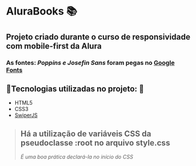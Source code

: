 # AluraBooks :books:
## Projeto criado durante o curso de responsividade com mobile-first da Alura

### As fontes: *Poppins e Josefin Sans* foram pegas no [Google Fonts](https://fonts.google.com)

## :hammer:Tecnologias utilizadas no projeto: :hammer:
* HTML5
* CSS3
* [SwiperJS](https://swiperjs.com)

> ## Há a utilização de variáveis CSS da pseudoclasse :root no arquivo style.css
>
> *É uma boa prática declará-la no início do CSS*
>

